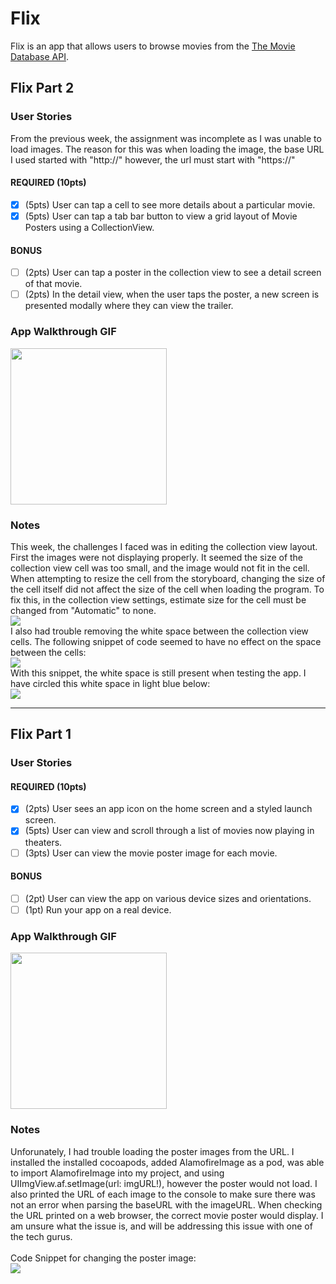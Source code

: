 # Flix

Flix is an app that allows users to browse movies from the [The Movie Database API](http://docs.themoviedb.apiary.io/#).

## Flix Part 2

### User Stories
  From the previous week, the assignment was incomplete as I was unable to load images. The reason for this was when loading the image, the base URL I used started with "http://" however, the url must start with "https://"
#### REQUIRED (10pts)
- [x] (5pts) User can tap a cell to see more details about a particular movie.
- [x] (5pts) User can tap a tab bar button to view a grid layout of Movie Posters using a CollectionView.

#### BONUS
- [ ] (2pts) User can tap a poster in the collection view to see a detail screen of that movie.
- [ ] (2pts) In the detail view, when the user taps the poster, a new screen is presented modally where they can view the trailer.

### App Walkthrough GIF
<img src="https://user-images.githubusercontent.com/47779642/97770318-86c9ea00-1b08-11eb-9eba-2b181ac5e6f7.gif" width=250><br>

### Notes
This week, the challenges I faced was in editing the collection view layout. First the images were not displaying properly. It seemed the size of the collection view cell was too small, and the image would not fit in the cell. When attempting to resize the cell from the storyboard, changing the size of the cell itself did not affect the size of the cell when loading the program. To fix this, in the collection view settings, estimate size for the cell must be changed from "Automatic" to none. <br>
<img src="https://user-images.githubusercontent.com/47779642/97770374-0c4d9a00-1b09-11eb-8dcb-7c4a7d7d9025.png"><br>
I also had trouble removing the white space between the collection view cells. The following snippet of code seemed to have no effect on the space between the 
cells: <br> 
<img src="https://user-images.githubusercontent.com/47779642/97770331-a103c800-1b08-11eb-8993-e528be2ef256.png"><br>
With this snippet, the white space is still present when testing the app. I have circled this white space in light blue below: <br>
<img src="https://user-images.githubusercontent.com/47779642/97770567-dd382800-1b0a-11eb-9912-88a81835c03d.png"><br>

---

## Flix Part 1

### User Stories

#### REQUIRED (10pts)
- [X] (2pts) User sees an app icon on the home screen and a styled launch screen.
- [X] (5pts) User can view and scroll through a list of movies now playing in theaters.
- [ ] (3pts) User can view the movie poster image for each movie.

#### BONUS
- [ ] (2pt) User can view the app on various device sizes and orientations.
- [ ] (1pt) Run your app on a real device.

### App Walkthrough GIF
<img src="https://user-images.githubusercontent.com/47779642/97066228-b6657900-1581-11eb-9b6a-a90aa5f5119e.gif" width=250><br>

### Notes
Unforunately, I had trouble loading the poster images from the URL. I installed the installed cocoapods, added AlamofireImage as a pod, was able to import 
AlamofireImage into my project, and using UIImgView.af.setImage(url: imgURL!), however the poster would not load. I also printed the URL of each image to the console to make
sure there was not an error when parsing the baseURL with the imageURL. When checking the URL printed on a web browser, the correct movie poster would display.
I am unsure what the issue is, and will be addressing this issue with one of the tech gurus. <br><br>
Code Snippet for changing the poster image: <br>
<img src="https://user-images.githubusercontent.com/47779642/97066217-a188e580-1581-11eb-9a92-d166f4c6f0af.png"><br>
